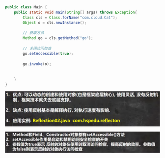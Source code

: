```java
public class Main {
    public static void main(String[] args) throws Exception{
        Class cls = Class.forName("com.cloud.Cat");
        Object o = cls.newInstance();

        // 获取方法
        Method go = cls.getMethod("go");

        // 关闭访问检查
        go.setAccessible(true);

        go.invoke(o);


    }
}
```



![image-20230323222641627](image/4.%E5%8F%8D%E5%B0%84%E4%BC%98%E5%8C%96/image-20230323222641627.png)



![image-20230323222616810](image/4.%E5%8F%8D%E5%B0%84%E4%BC%98%E5%8C%96/image-20230323222616810.png)